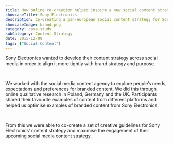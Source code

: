 ```yaml
---
title: How online co-creation helped inspire a new social content strategy for Sony Electronics in Europe
showcaseTitle: Sony Electronics
description: Co-Creating a pan-european social content strategy for Sony Electronics through online qual
showcaseImage: brand.png
category: case-study
subCategory: Content Strategy
date: 2015-12-09
tags: ["Social Content"]
---
```


Sony Electronics wanted to develop their content strategy across social media in order to align it more tightly with brand strategy and purpose.

<br/>

We worked with the social media content agency to explore people’s needs, expectations and preferences for branded content.  We did this through online qualitative research in Poland, Germany and the UK.  Participants shared their favourite examples of content from different platforms and helped us optimise examples of branded content from Sony Electronics.

<br/>

From this we were able to co-create a set of creative guidelines for Sony Electronics’ content strategy and maximise the engagement of their upcoming social media content strategy.